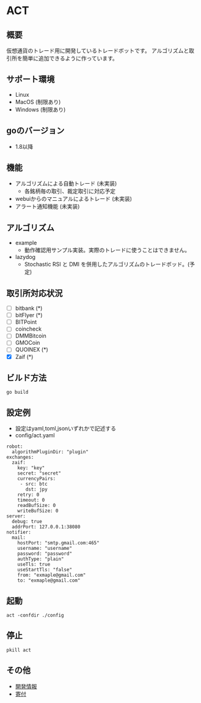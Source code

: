 # ACT

## 概要

仮想通貨のトレード用に開発しているトレードボットです。
アルゴリズムと取引所を簡単に追加できるように作っています。

## サポート環境

 - Linux
 - MacOS (制限あり)
 - Windows (制限あり)

## goのバージョン

 - 1.8以降

## 機能

 - アルゴリズムによる自動トレード (未実装)
   - 各銘柄毎の取引、裁定取引に対応予定
 - webuiからのマニュアルによるトレード (未実装)
 - アラート通知機能 (未実装)

## アルゴリズム

 - example 
   - 動作確認用サンプル実装。実際のトレードに使うことはできません。
 - lazydog
   - Stochastic RSI と DMI を併用したアルゴリズムのトレードボッド。(予定)

## 取引所対応状況

  - [ ] bitbank (*)
  - [ ] bitFlyer (*)
  - [ ] BITPoint
  - [ ] coincheck
  - [ ] DMMBitcoin
  - [ ] GMOCoin
  - [ ] QUOINEX (*)
  - [x] Zaif    (*)
  
## ビルド方法

```
go build
```

## 設定例
 - 設定はyaml,toml,jsonいずれかで記述する
 - config/act.yaml

```
robot:
  algorithmPluginDir: "plugin"
exchanges:
  zaif:
    key: "key"
    secret: "secret"
    currencyPairs:
     - src: btc
       dst: jpy
    retry: 0
    timeout: 0
    readBufSize: 0
    writeBufSize: 0
server:
  debug: true
  addrPort: 127.0.0.1:38080
notifier:
  mail:
    hostPort: "smtp.gmail.com:465"
    username: "username"
    password: "password"
    authType: "plain"
    useTls: true
    useStartTls: "false"
    from: "exmaple@gmail.com"
    to: "exmaple@gmail.com"
```

## 起動

```
act -confdir ./config
```

## 停止

```
pkill act
```

## その他

  - [開発情報](/docs/DEVELOP.md)
  - [寄付](/docs/DONATION.md)
